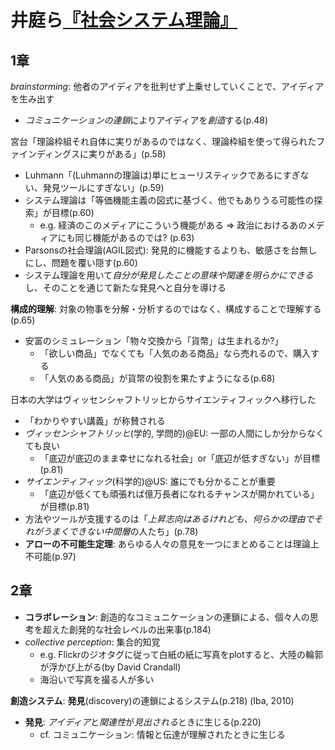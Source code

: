 # 井庭ら[『社会システム理論』](urn:isbn:4766418921)

## 1章

*brainstorming*: 他者のアイディアを批判せず上乗せしていくことで、アイディアを生み出す

- *コミュニケーションの連鎖*によりアイディアを*創造*する(p.48)

宮台「理論枠組それ自体に実りがあるのではなく、理論枠組を使って得られたファインディングスに実りがある」(p.58)

- Luhmann「(Luhmannの理論は)単にヒューリスティックであるにすぎない、発見ツールにすぎない」(p.59)
- システム理論は「等価機能主義の図式に基づく、他でもありうる可能性の探索」が目標(p.60)
	- e.g. 経済のこのメディアにこういう機能がある ⇒ 政治におけるあのメディアにも同じ機能があるのでは? (p.63)
- Parsonsの社会理論(AGIL図式): 発見的に機能するよりも、敏感さを台無しにし、問題を覆い隠す(p.60)
- システム理論を用いて*自分が発見したことの意味や関連を明らかにできる*し、そのことを通じて新たな発見へと自分を導ける

**構成的理解**: 対象の物事を分解・分析するのではなく、構成することで理解する(p.65)

- 安富のシミュレーション「物々交換から「貨幣」は生まれるか?」
	- 「欲しい商品」でなくても「人気のある商品」なら売れるので、購入する
	- 「人気のある商品」が貨幣の役割を果たすようになる(p.68)

日本の大学はヴィッセンシャフトリッヒからサイエンティフィックへ移行した

- 「わかりやすい講義」が称賛される
- *ヴィッセンシャフトリッヒ*(学的, 学問的)@EU: 一部の人間にしか分からなくても良い
	- 「底辺が底辺のまま幸せになれる社会」or「底辺が低すぎない」が目標(p.81)
- *サイエンティフィック*(科学的)@US: 誰にでも分かることが重要
	- 「底辺が低くても頑張れば億万長者になれるチャンスが開かれている」が目標(p.81)
- 方法やツールが支援するのは「*上昇志向はあるけれども、何らかの理由でそれがうまくできない中間層*の人たち」(p.78)
- **アローの不可能生定理**: あらゆる人々の意見を一つにまとめることは理論上不可能(p.97)

## 2章

- **コラボレーション**: 創造的なコミュニケーションの連鎖による、個々人の思考を超えた創発的な社会レベルの出来事(p.184)
- *collective perception*: 集合的知覚
	- e.g. Flickrのジオタグに従って白紙の紙に写真をplotすると、大陸の輪郭が浮かび上がる(by David Crandall)
	- 海沿いで写真を撮る人が多い

**創造システム**: **発見**(discovery)の連鎖によるシステム(p.218) (Iba, 2010)

- **発見**: *アイディア*と*関連性*が*見出される*ときに生じる(p.220)
	- cf. コミュニケーション: 情報と伝達が理解されたときに生じる
